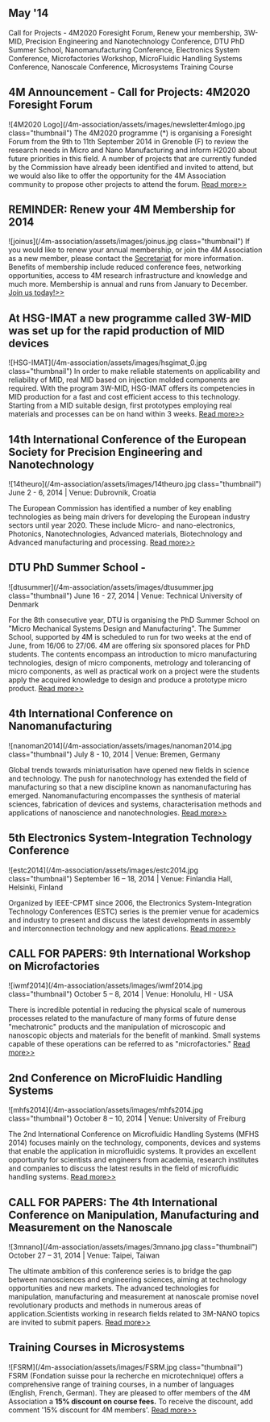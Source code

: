 ## May '14

Call for Projects - 4M2020 Foresight Forum, Renew your membership, 3W-MID, Precision Engineering and Nanotechnology Conference, DTU PhD Summer School, Nanomanufacturing Conference, Electronics System Conference, Microfactories Workshop, MicroFluidic Handling Systems Conference, Nanoscale Conference, Microsystems Training Course
<!--break-->
## 4M Announcement - Call for Projects: 4M2020 Foresight Forum

![4M2020 Logo](/4m-association/assets/images/newsletter4mlogo.jpg class="thumbnail")
The 4M2020 programme (*) is organising a Foresight Forum from the 9th to 11th September 2014 in Grenoble (F) to review the research needs in Micro and Nano Manufacturing and inform H2020 about future priorities in this field. A number of projects that are currently funded by the Commission have already been identified and invited to attend, but we would also like to offer the opportunity for the 4M Association community to propose other projects to attend the forum. [Read more>>](/4m-association/content/4M-Announcement-Call-Projects-4M2020-Foresight-Forum.md)

## REMINDER: Renew your 4M Membership for 2014

![joinus](/4m-association/assets/images/joinus.jpg class="thumbnail")
If you would like to renew your annual membership, or join the 4M Association as a new member, please contact the [Secretariat](mailto:natalie.withenshaw@ctechinnovation.com) for more information. Benefits of membership include reduced conference fees, networking opportunities, access to 4M research infrastructure and knowledge and much more. Membership is annual and runs from January to December. [Join us today!>>](/4m-association/join4m.md)

## At HSG-IMAT a new programme called 3W-MID was set up for the rapid production of MID devices

![HSG-IMAT](/4m-association/assets/images/hsgimat_0.jpg class="thumbnail")
In order to make reliable statements on applicability and reliability of MID, real MID based on injection molded components are required. With the program 3W-MID, HSG-IMAT offers its competencies in MID production for a fast and cost efficient access to this technology. Starting from a MID suitable design, first prototypes employing real materials and processes can be on hand within 3 weeks. [Read more>>](http://www.imat.hsg-imit.de/fileadmin/hsg-imat/Downlaod/3W-MID_Flyer_e.pdf)

## 14th International Conference of the European Society for Precision Engineering and Nanotechnology

![14theuro](/4m-association/assets/images/14theuro.jpg class="thumbnail")
June 2 - 6, 2014 | Venue: Dubrovnik, Croatia

The European Commission has identified a number of key enabling technologies as being main drivers for developing the European industry sectors until year 2020. These include Micro- and nano-electronics, Photonics, Nanotechnologies, Advanced materials, Biotechnology and Advanced manufacturing and processing. [Read more>>](http://www.euspen.eu/OurEvents/Dubrovnik2014.aspx)

## DTU PhD Summer School - 

![dtusummer](/4m-association/assets/images/dtusummer.jpg class="thumbnail")
June 16 - 27, 2014 | Venue: Technical University of Denmark

For the 8th consecutive year, DTU is organising the PhD Summer School on "Micro Mechanical Systems Design and Manufacturing". The Summer School, supported by 4M is scheduled to run for two weeks at the end of June, from 16/06 to 27/06. 4M are offering six sponsored places for PhD students. The contents encompass an introduction to micro manufacturing technologies, design of micro components, metrology and tolerancing of micro components, as well as practical work on a project were the students apply the acquired knowledge to design and produce a prototype micro product. [Read more>>](http://http://www.conferencemanager.dk/mppsummerschool2014/overviev.html)

## 4th International Conference on Nanomanufacturing

![nanoman2014](/4m-association/assets/images/nanoman2014.jpg class="thumbnail")
July 8 - 10, 2014 | Venue: Bremen, Germany

Global trends towards miniaturisation have opened new fields in science and technology. The push for nanotechnology has extended the field of manufacturing so that a new discipline known as nanomanufacturing has emerged. Nanomanufacturing encompasses the synthesis of material sciences, fabrication of devices and systems, characterisation
methods and applications of nanoscience and nanotechnologies. [Read more>>](http://www.nanoman2014.net)

## 5th Electronics System-Integration Technology Conference

![estc2014](/4m-association/assets/images/estc2014.jpg class="thumbnail")
September 16 – 18, 2014 | Venue: Finlandia Hall, Helsinki, Finland

Organized by IEEE-CPMT since 2006, the Electronics System-Integration Technology Conferences (ESTC) series is the premier venue for academics and industry to present and discuss the latest developments in assembly and interconnection technology and new applications. [Read more>>](http://www.estc2014.eu/home/estc-2014/about-estc/)

## CALL FOR PAPERS: 9th International Workshop on Microfactories

![iwmf2014](/4m-association/assets/images/iwmf2014.jpg class="thumbnail")
October 5 – 8, 2014 | Venue: Honolulu, HI - USA

There is incredible potential in reducing the physical scale of numerous processes related to the manufacture of many forms of future dense "mechatronic" products and the manipulation of microscopic and nanoscopic objects and materials for the benefit of mankind. Small systems capable of these operations can be referred to as "microfactories." [Read more>>](http://iwmf2014.northwestern.edu/)

## 2nd Conference on MicroFluidic Handling Systems

![mhfs2014](/4m-association/assets/images/mhfs2014.jpg class="thumbnail")
October 8 – 10, 2014 | Venue: University of Freiburg 

The 2nd International Conference on Microfluidic Handling Systems (MFHS 2014) focuses mainly on the technology, components, devices and systems that enable the application in microfluidic systems. It provides an excellent opportunity for scientists and engineers from academia, research institutes and companies to discuss the latest results in the field of microfluidic handling systems. [Read more>>](http://www.mfhs2014.uni-freiburg.de/)

## CALL FOR PAPERS: The 4th International Conference on Manipulation, Manufacturing and Measurement on the Nanoscale

![3mnano](/4m-association/assets/images/3mnano.jpg class="thumbnail")
October 27 – 31, 2014 | Venue: Taipei, Taiwan

The ultimate ambition of this conference series is to bridge the gap between nanosciences and engineering sciences, aiming at technology opportunities and new markets. The advanced technologies for manipulation, manufacturing and measurement at nanoscale promise novel revolutionary products and methods in numerous areas of application.Scientists working in research fields related to 3M-NANO topics are invited to submit papers. [Read more>>](http://www.3m-nano.org)

## Training Courses in Microsystems

![FSRM](/4m-association/assets/images/FSRM.jpg class="thumbnail")
FSRM (Fondation suisse pour la recherche en microtechnique) offers a comprehensive range of training courses, in a number of languages (English, French, German). They are pleased to offer members of the 4M Association a **15% discount on course fees.** To receive the discount, add comment '15% discount for 4M members'. [Read more>>](http://www.fsrm.ch/agendas/Micro-et-Nano-Technologies/)